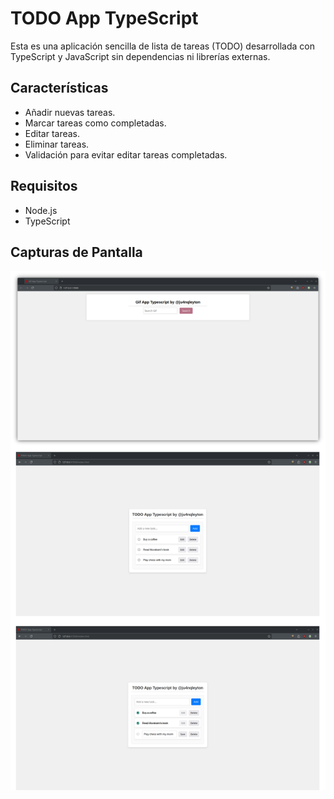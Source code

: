 # TODO App TypeScript

Esta es una aplicación sencilla de lista de tareas (TODO) desarrollada con TypeScript y JavaScript sin dependencias ni librerías externas.

## Características

- Añadir nuevas tareas.
- Marcar tareas como completadas.
- Editar tareas.
- Eliminar tareas.
- Validación para evitar editar tareas completadas.

## Requisitos

- Node.js
- TypeScript

## Capturas de Pantalla

![todo-app-typescript](./assets/screenshot.png)
